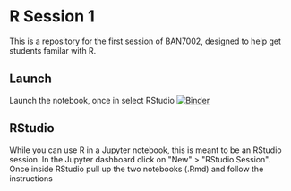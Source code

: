 # R Session 1

This is a repository for the first session of BAN7002, designed to help get students familar with R. 

## Launch 

Launch the notebook, once in select RStudio [![Binder](https://mybinder.org/badge_logo.svg)](https://mybinder.org/v2/gh/MonkeyWrenchGang/r_session_1/HEAD)


## RStudio

While you can use R in a Jupyter notebook, this is meant to be an RStudio session. In the Jupyter dashboard click on "New" > "RStudio Session". Once inside RStudio pull up the two notebooks (.Rmd) and follow the instructions 







